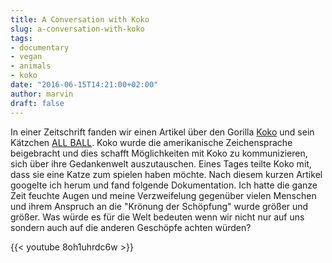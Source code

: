 ```yaml
---
title: A Conversation with Koko
slug: a-conversation-with-koko
tags:
- documentary
- vegan
- animals
- koko
date: "2016-06-15T14:21:00+02:00"
author: marvin
draft: false
---
```

In einer Zeitschrift fanden wir einen Artikel über den Gorilla [Koko](https://de.wikipedia.org/wiki/Koko_(Gorilla)) und sein Kätzchen [ALL BALL](http://www.koko.org/koko's-kittens). Koko wurde die amerikanische Zeichensprache beigebracht und dies schafft Möglichkeiten mit Koko zu kommunizieren, sich über ihre Gedankenwelt auszutauschen. Eines Tages teilte Koko mit, dass sie eine Katze zum spielen haben möchte. Nach diesem kurzen Artikel googelte ich herum und fand folgende Dokumentation. Ich hatte die ganze Zeit feuchte Augen und meine Verzweifelung gegenüber vielen Menschen und ihrem Anspruch an die "Krönung der Schöpfung" wurde größer und größer. Was würde es für die Welt bedeuten wenn wir nicht nur auf uns sondern auch auf die anderen Geschöpfe achten würden?

{{< youtube 8oh1uhrdc6w >}}